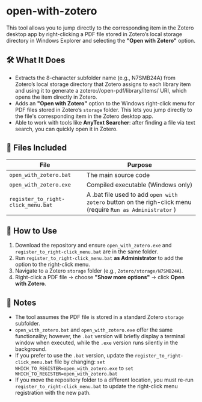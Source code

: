 
# open-with-zotero

This tool allows you to jump directly to the corresponding item in the Zotero desktop app by right-clicking a PDF file stored in Zotero’s local storage directory in Windows Explorer and selecting the **"Open with Zotero"** option.

## 🛠️ What It Does

- Extracts the 8-character subfolder name (e.g., N7SMB24A) from Zotero’s local storage directory that Zotero assigns to each library item and using it to generate a zotero://open-pdf/library/items/ URI, which opens the item directly in Zotero.
- Adds an **"Open with Zotero"** option to the Windows right-click menu for PDF files stored in Zotero’s `storage` folder. This lets you jump directly to the file's corresponding item in the Zotero desktop app.
- Able to work with tools like **AnyText Searcher**: after finding a file via text search, you can quickly open it in Zotero.

## 🧩 Files Included

| File                  | Purpose                                      |
|-----------------------|----------------------------------------------|
| `open_with_zotero.bat`| The main source code                         |
| `open_with_zotero.exe`| Compiled executable (Windows only)           |
| `register_to_right-click_menu.bat`    | A .bat file used to add `open with zotero` button on the righ-click menu (require `Run as Administrator` )        |

## 🔧 How to Use

1. Download the repository and ensure `open_with_zotero.exe` and `register_to_right-click_menu.bat` are in the same folder.
2. Run `register_to_right-click_menu.bat` **as Administrator** to add the option to the right-click menu.
3. Navigate to a Zotero `storage` folder (e.g., `Zotero/storage/N7SMB24A`).
4. Right-click a PDF file → choose **"Show more options"** → click **Open with Zotero**.

## 📝 Notes

- The tool assumes the PDF file is stored in a standard Zotero `storage` subfolder.
- `open_with_zotero.bat` and `open_with_zotero.exe` offer the same functionality; however, the `.bat` version will briefly display a terminal window when executed, while the `.exe` version runs silently in the background.
- If you prefer to use the `.bat` version, update the `register_to_right-click_menu.bat` file by changing: `set WHICH_TO_REGISTER=open_with_zotero.exe` to `set WHICH_TO_REGISTER=open_with_zotero.bat`
- If you move the repository folder to a different location, you must re-run `register_to_right-click_menu.bat` to update the right-click menu registration with the new path.

